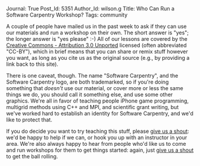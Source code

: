 Journal: True
Post_Id: 5351
Author_Id: wilson.g
Title: Who Can Run a Software Carpentry Workshop?
Tags: community

<p>A couple of people have mailed us in the past week to ask if they can use our materials and run a workshop on their own.  The short answer is "yes"; the longer answer is "yes please" :-)  All of our lessons are covered by the <a href="http://creativecommons.org/licenses/by/3.0/">Creative Commons - Attribution 3.0 Unported</a> licensed (often abbreviated "CC-BY"), which in brief means that you can share or remix stuff however you want, as long as you cite us as the original source (e.g., by providing a link back to this site).</p>
<p>There is one caveat, though.  The name "Software Carpentry", and the Software Carpentry logo, are both trademarked, so if you're doing something that <em>doesn't</em> use our material, or cover more or less the same things we do, you should call it something else, and use some other graphics.  We're all in favor of teaching people iPhone game programming, multigrid methods using C++ and MPI, and scientific grant writing, but we've worked hard to establish an identity for Software Carpentry, and we'd like to protect that.</p>
<p>If you do decide you want to try teaching this stuff, please <a href="mailto:{{contact_email}}">give us a shout</a>: we'd be happy to help if we can, or hook you up with an instructor in your area.  We're also always happy to hear from people who'd like us to come and run workshops for them to get things started: again, just <a href="mailto:{{contact_email}}">give us a shout</a> to get the ball rolling.</p>
